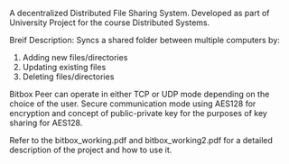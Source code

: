 A decentralized Distributed File Sharing System.
Developed as part of University Project for the course Distributed Systems.

Breif Description:
Syncs a shared folder between multiple computers by:
1) Adding new files/directories
2) Updating existing files
3) Deleting files/directories

Bitbox Peer can operate in either TCP or UDP mode depending on the choice of the user.
Secure communication mode using AES128 for encryption and concept of public-private key for the purposes of key sharing for AES128.

Refer to the bitbox_working.pdf and bitbox_working2.pdf for a detailed description of the project and how to use it.
